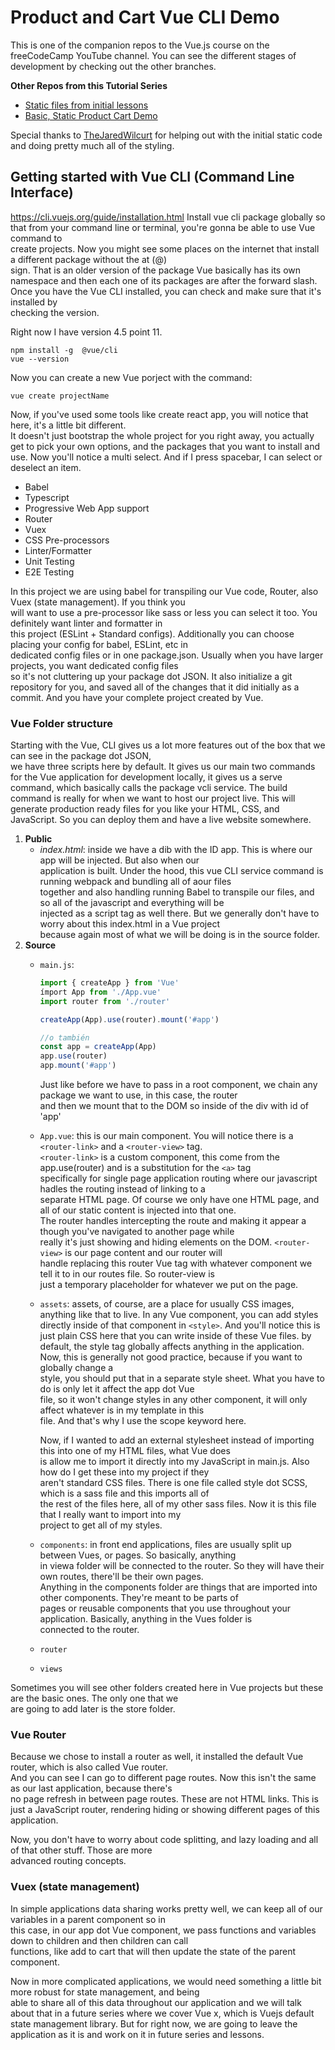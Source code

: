 # Product and Cart Vue CLI Demo

This is one of the companion repos to the Vue.js course on the freeCodeCamp YouTube channel.
You can see the different stages of development by checking out the other branches.

**Other Repos from this Tutorial Series**

- [Static files from initial lessons](https://github.com/gwenf/vue3-fcc-course-static-code)
- [Basic, Static Product Cart Demo](https://github.com/gwenf/vue3-fcc-course-basic-product-cart-demo)

Special thanks to [TheJaredWilcurt](https://github.com/TheJaredWilcurt) for helping out with the initial static code and doing pretty much all of the styling.

## Getting started with Vue CLI  (Command Line Interface)
https://cli.vuejs.org/guide/installation.html
Install vue cli package globally so that from your command line or terminal, you're gonna be able to use Vue command to  
create projects. Now you might see some places on the internet that install a different package without the at (@)  
sign. That is an older version of the package Vue basically has its own namespace and then each one of its packages are after the forward slash. Once you have the Vue CLI installed, you can check and make sure that it's installed by  
checking the version.

Right now I have version 4.5 point 11.
```
npm install -g  @vue/cli
vue --version
```

Now you can create a new Vue porject with the command:
```
vue create projectName
```
Now, if you've used some tools like create react app, you will notice that here, it's a little bit different.  
It doesn't just bootstrap the whole project for you right away, you actually get to pick your own options, and the packages that you want to install and use. Now you'll notice a multi select. And if I press spacebar, I can select or deselect an item.
- Babel
- Typescript
- Progressive Web App support
- Router
- Vuex
- CSS Pre-processors
- Linter/Formatter
- Unit Testing
- E2E Testing

In this project we are using babel for transpiling our Vue code, Router, also Vuex (state management). If you think you  
will want to use a pre-processor like sass or less you can select it too. You definitely want linter and formatter in  
this project (ESLint + Standard configs). Additionally you can choose placing your config for babel, ESLint, etc in  
dedicated config files or in one package.json. Usually when you have larger projects, you want dedicated config files  
so it's not cluttering up your package dot JSON. It also initialize a git repository for you, and saved all of the changes that it did initially as a commit. And you have your complete project created by Vue.

### Vue Folder structure
Starting with the Vue, CLI gives us a lot more features out of the box that we can see in the package dot JSON,  
we have three scripts here by default. It gives us our main two commands for the Vue application for development  locally, it gives us a serve command, which basically calls the package vcli service. The build command is really for   when we want to host our project live. This will generate production ready files for you like your HTML, CSS, and JavaScript. So you can deploy them and have a live website somewhere.

1. **Public**
	- *index.html*: inside we have a dib with the ID app. This is where our app will be injected. But also when our  
	application is built. Under the hood, this vue CLI service command is running webpack and bundling all of aour files  
	together and also handling running Babel to transpile our files, and so all of the javascript and everything will be  
	injected as a script tag as well there. But we generally don't have to worry about this index.html in a Vue project  
	because again most of what we will be doing is in the source folder.
2. **Source**
	- `main.js`:  


		```javascript
		import { createApp } from 'Vue'
		ímport App from './App.vue'
		import router from './router'

		createApp(App).use(router).mount('#app')

		//o también
		const app = createApp(App)
		app.use(router)
		app.mount('#app')
		```


		Just like before we have to pass in a root component, we chain any package we want to use, in this case, the router  
		and then we mount that to the DOM so inside of the div with id of 'app'

	- `App.vue`: this is our main component. You will notice there is a `<router-link>` and a `<router-view>` tag.  
		`<router-link>` is a custom component, this come from the app.use(router) and is a substitution for the `<a>` tag  
		specifically for single page application routing where our javascript hadles the routing instead of linking to a  
		separate HTML page. Of course we only have one HTML page, and all of our static content is injected into that one.  
		The router handles intercepting the route and making it appear a though you've navigated to another page while  
		really it's just showing and hiding elements on the DOM. `<router-view>` is our page content and our router will  
		handle replacing this router Vue tag with whatever component we tell it to in our routes file. So router-view is  
		just a temporary placeholder for whatever we put on the page.

	- `assets`: assets, of course, are a place for usually CSS images, anything like that to live.
		In any Vue component, you can add styles directly inside of that component in `<style>`. And you'll notice this is  
		just plain CSS here that you can write inside of these Vue files. by default, the style tag globally affects anything in the application. Now, this is generally not good practice, because if you want to globally change a  
		style, you should put that in a separate style sheet. What you have to do is only let it affect the app dot Vue  
		file, so it won't change styles in any other component, it will only affect whatever is in my template in this  
		file. And that's why I use the scope keyword here.  

		Now, if I wanted to add an external stylesheet instead of importing this into one of my HTML files, what Vue does  
		is allow me to import it directly into my JavaScript in main.js. Also how do I get these into my project if they  
		aren't standard CSS files. There is one file called style dot SCSS, which is a sass file and this imports all of  
		the rest of the files here, all of my other sass files. Now it is this file that I really want to import into my  
		project to get all of my styles.

	- `components`: in front end applications, files are usually split up between Vues, or pages. So basically, anything  
		in viewa folder will be connected to the router. So they will have their own routes, there'll be their own pages.  
		Anything in the components folder are things that are imported into other components. They're meant to be parts of  
		pages or reusable components that you use throughout your application. Basically, anything in the Vues folder is  
		connected to the router.
	- `router` 
	- `views`

Sometimes you will see other folders created here in Vue projects but these are the basic ones. The only one that we  
are going to add later is the store folder.

### Vue Router
Because we chose to install a router as well, it installed the default Vue router, which is also called Vue router.  
And you can see I can go to different page routes. Now this isn't the same as our last application, because there's  
no page refresh in between page routes. These are not HTML links. This is just a JavaScript router, rendering hiding or showing different pages of this application.

Now, you don't have to worry about code splitting, and lazy loading and all of that other stuff. Those are more  
advanced routing concepts.

### Vuex (state management)
In simple applications data sharing works pretty well, we can keep all of our variables in a parent component so in  
this case, in our app dot Vue component, we pass functions and variables down to children and then children can call  
functions, like add to cart that will then update the state of the parent component.

Now in more complicated applications, we would need something a little bit more robust for state management, and being  
able to share all of this data throughout our application and we will talk about that in a future series where we cover Vue x, which is Vuejs default state management library. But for right now, we are going to leave the application as it is and work on it in future series and lessons.